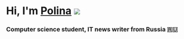 # Hi, I'm [Polina](https://pollyermak.github.io/rsschool-cv/) ![](https://github.com/blackcater/blackcater/raw/main/images/Hi.gif) 
### Computer science student, IT news writer from Russia 🇷🇺

